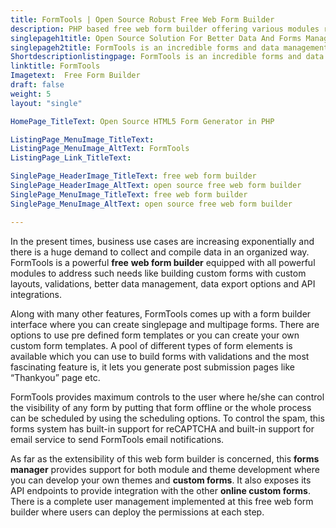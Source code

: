 ```yaml
---
title: FormTools | Open Source Robust Free Web Form Builder
description: PHP based free web form builder offering various modules related to forms and data management including custom layouts, validation and API integrations.
singlepageh1title: Open Source Solution For Better Data And Forms Management
singlepageh2title: FormTools is an incredible forms and data management solution with form templates, built-in support for reCAPTCHA, data visualization and export options.
Shortdescriptionlistingpage: FormTools is an incredible forms and data management solution with form templates, built-in support for reCAPTCHA, data visualization and export options.
linktitle: FormTools
Imagetext:  Free Form Builder
draft: false
weight: 5
layout: "single"

HomePage_TitleText: Open Source HTML5 Form Generator in PHP

ListingPage_MenuImage_TitleText: 
ListingPage_MenuImage_AltText: FormTools
ListingPage_Link_TitleText: 

SinglePage_HeaderImage_TitleText: free web form builder
SinglePage_HeaderImage_AltText: open source free web form builder
SinglePage_MenuImage_TitleText: free web form builder
SinglePage_MenuImage_AltText: open source free web form builder

---
```


In the present times, business use cases are increasing exponentially and there is a huge demand to collect and compile data in an organized way. FormTools is a powerful **free** **web form builder** equipped with all powerful modules to address such needs like building custom forms with custom layouts, validations, better data management, data export options and API integrations.

Along with many other features, FormTools comes up with a form builder interface where you can create singlepage and multipage forms. There are options to use pre defined form templates or you can create your own custom form templates. A pool of different types of form elements is available which you can use to build forms with validations and the most fascinating feature is, it lets you generate post submission pages like “Thankyou” page etc.

FormTools provides maximum controls to the user where he/she can control the visibility of any form by putting that form offline or the whole process can be scheduled by using the scheduling options. To control the spam, this forms system has built-in support for reCAPTCHA and built-in support for email service to send FormTools email notifications.

As far as the extensibility of this web form builder is concerned, this **forms manager** provides support for both module and theme development where you can develop your own themes and **custom forms**. It also exposes its API endpoints to provide integration with the other **online custom forms**. There is a complete user management implemented at this free web form builder where users can deploy the permissions at each step.